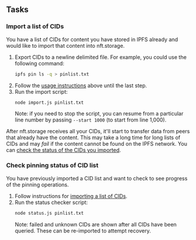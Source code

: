 ## Tasks

### Import a list of CIDs

You have a list of CIDs for content you have stored in IPFS already and would like to import that content into nft.storage.

1. Export CIDs to a newline delimited file. For example, you could use the following command:
    ```sh
    ipfs pin ls -q > pinlist.txt
    ```
1. Follow the [usage instructions](#usage) above until the last step.
1. Run the import script:
    ```sh
    node import.js pinlist.txt
    ```
    Note: if you need to stop the script, you can resume from a particular line number by passing `--start 1000` (to start from line 1,000).

After nft.storage receives all your CIDs, it'll start to transfer data from peers that already have the content. This may take a long time for long lists of CIDs and may _fail_ if the content cannot be found on the IPFS network. You can [check the status of the CIDs you imported](#check-pinning-status-of-cid-list).

### Check pinning status of CID list

You have previously imported a CID list and want to check to see progress of the pinning operations.

1. Follow instructions for [importing a list of CIDs](#import-a-list-of-cids).
1. Run the status checker script:
    ```sh
    node status.js pinlist.txt
    ```
    Note: failed and unknown CIDs are shown after all CIDs have been queried. These can be re-imported to attempt recovery.
